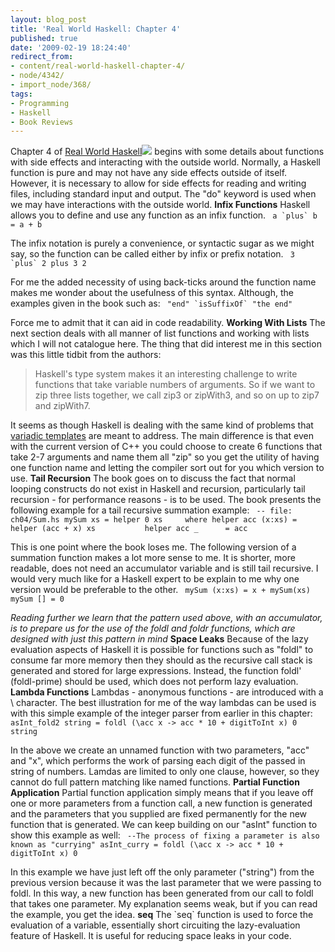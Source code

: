 ```yaml
---
layout: blog_post
title: 'Real World Haskell: Chapter 4'
published: true
date: '2009-02-19 18:24:40'
redirect_from:
- content/real-world-haskell-chapter-4/
- node/4342/
- import_node/368/
tags:
- Programming
- Haskell
- Book Reviews
---
```


Chapter 4 of [Real World Haskell](http://www.amazon.com/gp/product/0596514980?ie=UTF8&tag=empcra-20&linkCode=as2&camp=1789&creative=390957&creativeASIN=0596514980)![](http://www.assoc-amazon.com/e/ir?t=empcra-20&l=as2&o=1&a=0596514980) begins with some details about functions with side effects and interacting with the outside world. Normally, a Haskell function is pure and may not have any side effects outside of itself. However, it is necessary to allow for side effects for reading and writing files, including standard input and output. The "do" keyword is used when we may have interactions with the outside world. **Infix Functions** Haskell allows you to define and use any function as an infix function. ``  a `plus` b = a + b ``

The infix notation is purely a convenience, or syntactic sugar as we might say, so the function can be called either by infix or prefix notation. ``  3 `plus` 2 plus 3 2 ``

For me the added necessity of using back-ticks around the function name makes me wonder about the usefulness of this syntax. Although, the examples given in the book such as: ``  "end" `isSuffixOf` "the end" ``

Force me to admit that it can aid in code readability. **Working With Lists** The next section deals with all manner of list functions and working with lists which I will not catalogue here. The thing that did interest me in this section was this little tidbit from the authors:

> Haskell's type system makes it an interesting challenge to write functions that take variable numbers of arguments. So if we want to zip three lists together, we call zip3 or zipWith3, and so on up to zip7 and zipWith7.

It seems as though Haskell is dealing with the same kind of problems that [variadic templates](http://en.wikipedia.org/wiki/C%2B%2B0x#Variadic_templates) are meant to address. The main difference is that even with the current version of C++ you could choose to create 6 functions that take 2-7 arguments and name them all "zip" so you get the utility of having one function name and letting the compiler sort out for you which version to use. **Tail Recursion** The book goes on to discuss the fact that normal looping constructs do not exist in Haskell and recursion, particularly tail recursion - for performance reasons - is to be used. The book presents the following example for a tail recursive summation example: ` -- file: ch04/Sum.hs mySum xs = helper 0 xs     where helper acc (x:xs) = helper (acc + x) xs           helper acc _      = acc`

This is one point where the book loses me. The following version of a summation function makes a lot more sense to me. It is shorter, more readable, does not need an accumulator variable and is still tail recursive. I would very much like for a Haskell expert to be explain to me why one version would be preferable to the other. ` mySum (x:xs) = x + mySum(xs) mySum [] = 0`

*Reading further we learn that the pattern used above, with an accumulator, is to prepare us for the use of the foldl and foldr functions, which are designed with just this pattern in mind* **Space Leaks** Because of the lazy evaluation aspects of Haskell it is possible for functions such as "foldl" to consume far more memory then they should as the recursive call stack is generated and stored for large expressions. Instead, the function foldl' (foldl-prime) should be used, which does not perform lazy evaluation. **Lambda Functions** Lambdas - anonymous functions - are introduced with a \\ character. The best illustration for me of the way lambdas can be used is with this simple example of the integer parser from earlier in this chapter: ` asInt_fold2 string = foldl (\acc x -> acc * 10 + digitToInt x) 0 string`

In the above we create an unnamed function with two parameters, "acc" and "x", which performs the work of parsing each digit of the passed in string of numbers. Lamdas are limited to only one clause, however, so they cannot do full pattern matching like named functions. **Partial Function Application** Partial function application simply means that if you leave off one or more parameters from a function call, a new function is generated and the parameters that you supplied are fixed permanently for the new function that is generated. We can keep building on our "asInt" function to show this example as well: ` --The process of fixing a parameter is also known as "currying" asInt_curry = foldl (\acc x -> acc * 10 + digitToInt x) 0`

In this example we have just left off the only parameter ("string") from the previous version because it was the last parameter that we were passing to foldl. In this way, a new function has been generated from our call to foldl that takes one parameter. My explanation seems weak, but if you can read the example, you get the idea. **seq** The \`seq\` function is used to force the evaluation of a variable, essentially short circuiting the lazy-evaluation feature of Haskell. It is useful for reducing space leaks in your code.
